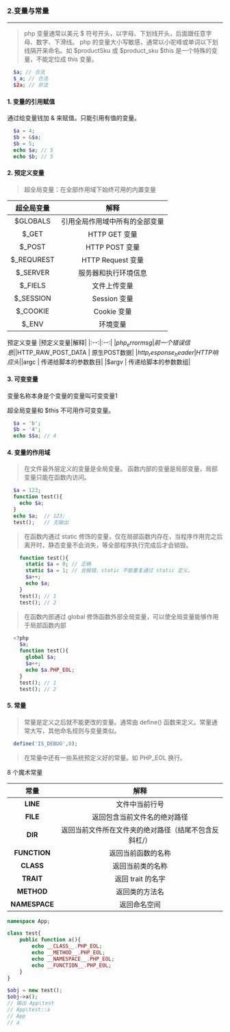 ### 2.变量与常量
---

> php 变量通常以美元 $ 符号开头，以字母、下划线开头，后面跟任意字母、数字、下滑线。
> php 的变量大小写敏感，通常以小驼峰或单词以下划线隔开来命名。如 $productSku 或 $product_sku
> $this 是一个特殊的变量，不能定位成 this 变量。
```php
  $a; // 合法
  $_a; // 合法
  $2a; // 非法
```

#### 1. 变量的引用赋值
通过给变量钱加 & 来赋值。只能引用有值的变量。
```php
  $a = 4;
  $b = &$a; 
  $b = 5;
  echo $a; // 5
  echo $b; // 5
```

#### 2. 预定义变量
> 超全局变量：在全部作用域下始终可用的内置变量

  |超全局变量|解释| 
  |:--:|:--:|
  |$GLOBALS | 引用全局作用域中所有的全部变量|
  |$_GET | HTTP GET 变量|
  |$_POST | HTTP POST 变量|
  |$_REQUREST | HTTP Request 变量|
  |$_SERVER | 服务器和执行环境信息|
  |$_FIELS | 文件上传变量|
  |$_SESSION | Session 变量|
  |$_COOKIE | Cookie 变量|
  |$_ENV | 环境变量|
  
  预定义变量
  |预定义变量|解释| 
  |:--:|:--:|
  |$php_errormsg | 前一个错误信息|
  |$HTTP_RAW_POST_DATA | 原生POST数据|
  |$http_response_header | HTTP 响应头|
  |$argc | 传递给脚本的参数数目|
  |$argv | 传递给脚本的参数数组|
  
#### 3. 可变变量
变量名称本身是个变量的变量叫可变变量1

超全局变量和 $this 不可用作可变变量。

```php
  $a = 'b';
  $b = '4';
  echo $$a; // 4

``` 
#### 4. 变量的作用域
> 在文件最外层定义的变量是全局变量。
> 函数内部的变量是局部变量，局部变量只能在函数内访问。

```php
  $a = 123;
  function test(){
    echo $a;
  }
  echo $a;  // 123;
  test();   // 无输出
```
> 在函数内通过 static 修饰的变量，仅在局部函数内存在，当程序作用完之后离开时，静态变量不会消失，等全部程序执行完成后才会销毁。

```php
    function test(){
      static $a = 0; // 正确
      static $a = 1; // 会报错，static 不能重复通过 static 定义。
      $a++;
      echo $a;
    }
    test(); // 1
    test(); // 2
```
> 在函数内部通过 global 修饰函数外部全局变量，可以使全局变量能够作用于局部函数内部

```php
  <?php
	$a;
	function test(){
	  global $a;
      $a++;
      echo $a.PHP_EOL;
    }
    test(); // 1
    test(); // 2
```

  
  
#### 5. 常量
> 常量是定义之后就不能更改的变量。通常由 define() 函数来定义。常量通常大写，其他命名规则与变量类似。

```php
  define('IS_DEBUG',0);
``` 
> 在常量中还有一些系统预定义好的常量。如 PHP_EOL 换行。

8 个魔术常量

|常量|解释|
|:--:|:--:|
|__LINE__|文件中当前行号|
|__FILE__|返回包含当前文件名的绝对路径|
|__DIR__|返回当前文件所在文件夹的绝对路径（结尾不包含反斜杠/）|
|__FUNCTION__|返回当前函数的名称|
|__CLASS__|返回当前类的名称|
|__TRAIT__|返回 trait 的名字|
|__METHOD__|返回类的方法名|
|__NAMESPACE__|返回命名空间|

```php
namespace App;

class test{
	public function a(){
		echo __CLASS__.PHP_EOL;
		echo __METHOD__.PHP_EOL;
		echo __NAMESPACE__.PHP_EOL;
		echo __FUNCTION__.PHP_EOL;
	}
}

$obj = new test();
$obj->a();
// 输出 App\test
// App\test::a
// App
// a
```

